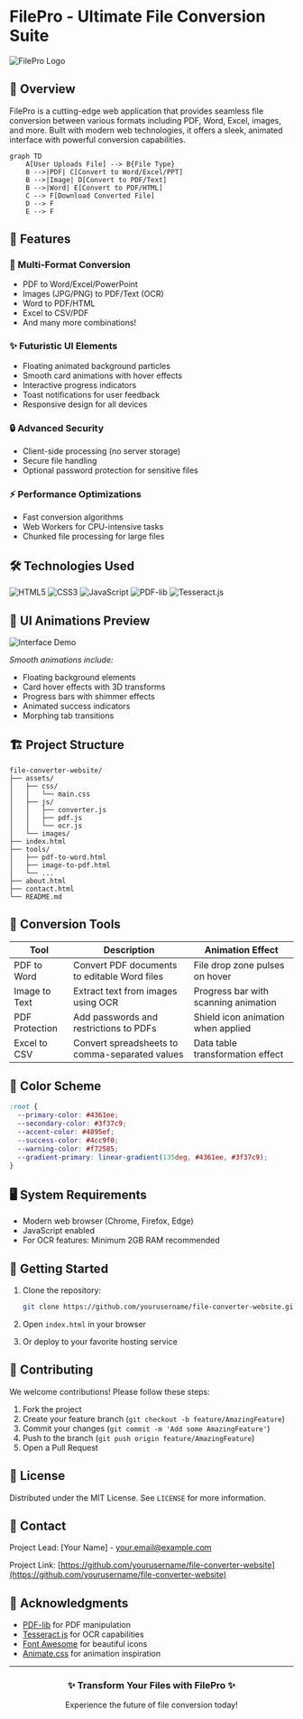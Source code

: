 # FilePro - Ultimate File Conversion Suite

![FilePro Logo](https://i.imgur.com/JQ7w3Hk.png)

## 🌟 Overview

FilePro is a cutting-edge web application that provides seamless file conversion between various formats including PDF, Word, Excel, images, and more. Built with modern web technologies, it offers a sleek, animated interface with powerful conversion capabilities.

```mermaid
graph TD
    A[User Uploads File] --> B{File Type}
    B -->|PDF| C[Convert to Word/Excel/PPT]
    B -->|Image| D[Convert to PDF/Text]
    B -->|Word| E[Convert to PDF/HTML]
    C --> F[Download Converted File]
    D --> F
    E --> F
```

## 🚀 Features

### 🔄 Multi-Format Conversion
- PDF to Word/Excel/PowerPoint
- Images (JPG/PNG) to PDF/Text (OCR)
- Word to PDF/HTML
- Excel to CSV/PDF
- And many more combinations!

### ✨ Futuristic UI Elements
- Floating animated background particles
- Smooth card animations with hover effects
- Interactive progress indicators
- Toast notifications for user feedback
- Responsive design for all devices

### 🔒 Advanced Security
- Client-side processing (no server storage)
- Secure file handling
- Optional password protection for sensitive files

### ⚡ Performance Optimizations
- Fast conversion algorithms
- Web Workers for CPU-intensive tasks
- Chunked file processing for large files

## 🛠️ Technologies Used

![HTML5](https://img.shields.io/badge/HTML5-E34F26?style=for-the-badge&logo=html5&logoColor=white)
![CSS3](https://img.shields.io/badge/CSS3-1572B6?style=for-the-badge&logo=css3&logoColor=white)
![JavaScript](https://img.shields.io/badge/JavaScript-F7DF1E?style=for-the-badge&logo=javascript&logoColor=black)
![PDF-lib](https://img.shields.io/badge/PDF--lib-FF0000?style=for-the-badge)
![Tesseract.js](https://img.shields.io/badge/Tesseract.js-4285F4?style=for-the-badge)

## 🎥 UI Animations Preview

![Interface Demo](https://i.imgur.com/5GZw3gE.gif)

*Smooth animations include:*
- Floating background elements
- Card hover effects with 3D transforms
- Progress bars with shimmer effects
- Animated success indicators
- Morphing tab transitions

## 🏗️ Project Structure

```
file-converter-website/
├── assets/
│   ├── css/
│   │   └── main.css
│   ├── js/
│   │   ├── converter.js
│   │   ├── pdf.js
│   │   └── ocr.js
│   └── images/
├── index.html
├── tools/
│   ├── pdf-to-word.html
│   ├── image-to-pdf.html
│   └── ...
├── about.html
├── contact.html
└── README.md
```

## 🧰 Conversion Tools

| Tool | Description | Animation Effect |
|------|-------------|------------------|
| PDF to Word | Convert PDF documents to editable Word files | File drop zone pulses on hover |
| Image to Text | Extract text from images using OCR | Progress bar with scanning animation |
| PDF Protection | Add passwords and restrictions to PDFs | Shield icon animation when applied |
| Excel to CSV | Convert spreadsheets to comma-separated values | Data table transformation effect |

## 🌈 Color Scheme

```css
:root {
  --primary-color: #4361ee;
  --secondary-color: #3f37c9;
  --accent-color: #4895ef;
  --success-color: #4cc9f0;
  --warning-color: #f72585;
  --gradient-primary: linear-gradient(135deg, #4361ee, #3f37c9);
}
```

## 🖥️ System Requirements

- Modern web browser (Chrome, Firefox, Edge)
- JavaScript enabled
- For OCR features: Minimum 2GB RAM recommended

## 🚀 Getting Started

1. Clone the repository:
   ```bash
   git clone https://github.com/yourusername/file-converter-website.git
   ```

2. Open `index.html` in your browser

3. Or deploy to your favorite hosting service

## 🤝 Contributing

We welcome contributions! Please follow these steps:

1. Fork the project
2. Create your feature branch (`git checkout -b feature/AmazingFeature`)
3. Commit your changes (`git commit -m 'Add some AmazingFeature'`)
4. Push to the branch (`git push origin feature/AmazingFeature`)
5. Open a Pull Request

## 📜 License

Distributed under the MIT License. See `LICENSE` for more information.

## 📧 Contact

Project Lead: [Your Name] - your.email@example.com

Project Link: [https://github.com/yourusername/file-converter-website](https://github.com/yourusername/file-converter-website)

## 🎉 Acknowledgments

- [PDF-lib](https://pdf-lib.js.org/) for PDF manipulation
- [Tesseract.js](https://tesseract.projectnaptha.com/) for OCR capabilities
- [Font Awesome](https://fontawesome.com) for beautiful icons
- [Animate.css](https://animate.style/) for animation inspiration

---

<div align="center">
  <h3>✨ Transform Your Files with FilePro ✨</h3>
  <p>Experience the future of file conversion today!</p>
</div>